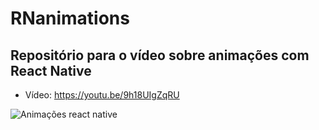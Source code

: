 # RNanimations
## Repositório para o vídeo sobre animações com React Native

- Vídeo: https://youtu.be/9h18UIgZqRU

  
![Animações react native](https://user-images.githubusercontent.com/45128599/130877098-b38a13e5-59cd-4367-861a-964d0887ff1c.png)

  
